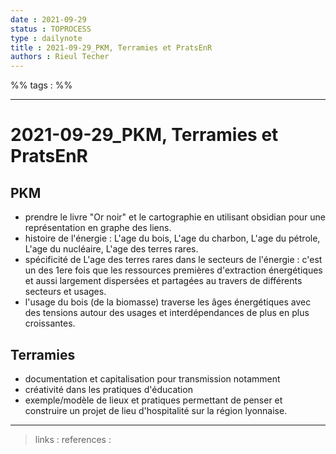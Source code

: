 ```yaml
---
date : 2021-09-29
status : TOPROCESS
type : dailynote
title : 2021-09-29_PKM, Terramies et PratsEnR
authors : Rieul Techer
---
```


%% tags : %% 

---

2021-09-29_PKM, Terramies et PratsEnR
===
## PKM
- prendre le livre "Or noir" et le cartographie en utilisant obsidian pour une représentation en graphe des liens. 
- histoire de l'énergie : L'age du bois, L'age du charbon, L'age du pétrole, L'age du nucléaire, L'age des terres rares. 
- spécificité de L'age des terres rares dans le secteurs de l'énergie : c'est un des 1ere fois que les ressources premières d'extraction énergétiques et aussi largement dispersées et partagées au travers de différents secteurs et usages. 
- l'usage du bois (de la biomasse) traverse les âges énergétiques avec des tensions autour des usages et interdépendances de plus en plus croissantes. 

## Terramies
- documentation et capitalisation pour transmission notamment
- créativité dans les pratiques d'éducation 
- exemple/modèle de lieux et pratiques permettant de penser et construire un projet de lieu d'hospitalité sur la région lyonnaise. 


---
> links : 
> references : 